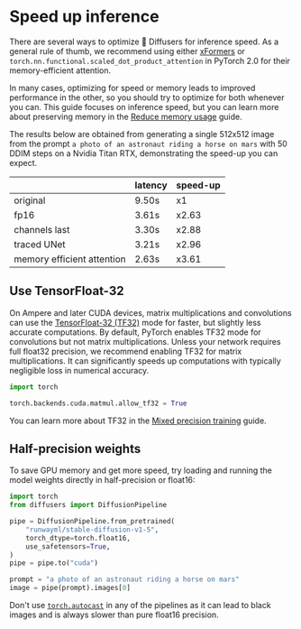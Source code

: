 <!--Copyright 2023 The HuggingFace Team. All rights reserved.

Licensed under the Apache License, Version 2.0 (the "License"); you may not use this file except in compliance with
the License. You may obtain a copy of the License at

http://www.apache.org/licenses/LICENSE-2.0

Unless required by applicable law or agreed to in writing, software distributed under the License is distributed on
an "AS IS" BASIS, WITHOUT WARRANTIES OR CONDITIONS OF ANY KIND, either express or implied. See the License for the
specific language governing permissions and limitations under the License.
-->

# Speed up inference

There are several ways to optimize 🤗 Diffusers for inference speed. As a general rule of thumb, we recommend using either [xFormers](xformers) or `torch.nn.functional.scaled_dot_product_attention` in PyTorch 2.0 for their memory-efficient attention. 

<Tip>

In many cases, optimizing for speed or memory leads to improved performance in the other, so you should try to optimize for both whenever you can. This guide focuses on inference speed, but you can learn more about preserving memory in the [Reduce memory usage](memory) guide.

</Tip>

The results below are obtained from generating a single 512x512 image from the prompt `a photo of an astronaut riding a horse on mars` with 50 DDIM steps on a Nvidia Titan RTX, demonstrating the speed-up you can expect.

|                  | latency | speed-up |
| ---------------- | ------- | ------- |
| original         | 9.50s   | x1      |
| fp16             | 3.61s   | x2.63   |
| channels last    | 3.30s   | x2.88   |
| traced UNet      | 3.21s   | x2.96   |
| memory efficient attention  | 2.63s  | x3.61   |

## Use TensorFloat-32

On Ampere and later CUDA devices, matrix multiplications and convolutions can use the [TensorFloat-32 (TF32)](https://blogs.nvidia.com/blog/2020/05/14/tensorfloat-32-precision-format/) mode for faster, but slightly less accurate computations. By default, PyTorch enables TF32 mode for convolutions but not matrix multiplications. Unless your network requires full float32 precision, we recommend enabling TF32 for matrix multiplications. It can significantly speeds up computations with typically negligible loss in numerical accuracy.

```python
import torch

torch.backends.cuda.matmul.allow_tf32 = True
```

You can learn more about TF32 in the [Mixed precision training](https://huggingface.co/docs/transformers/en/perf_train_gpu_one#tf32) guide.

## Half-precision weights

To save GPU memory and get more speed, try loading and running the model weights directly in half-precision or float16:

```Python
import torch
from diffusers import DiffusionPipeline

pipe = DiffusionPipeline.from_pretrained(
    "runwayml/stable-diffusion-v1-5",
    torch_dtype=torch.float16,
    use_safetensors=True,
)
pipe = pipe.to("cuda")

prompt = "a photo of an astronaut riding a horse on mars"
image = pipe(prompt).images[0]
```

<Tip warning={true}>

Don't use [`torch.autocast`](https://pytorch.org/docs/stable/amp.html#torch.autocast) in any of the pipelines as it can lead to black images and is always slower than pure float16 precision.
  
</Tip>